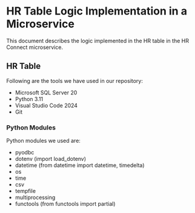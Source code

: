 # HR Table Logic Implementation in a Microservice

This document describes the logic implemented in the HR table in the HR Connect microservice.

## HR Table

Following are the tools we have used in our repository:

- Microsoft SQL Server 20
- Python 3.11
- Visual Studio Code 2024
- Git

### Python Modules

Python modules we used are:

- pyodbc
- dotenv (import load_dotenv)
- datetime (from datetime import datetime, timedelta)
- os
- time
- csv
- tempfile
- multiprocessing
- functools (from functools import partial)
